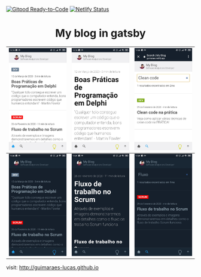 [![Gitpod Ready-to-Code](https://img.shields.io/badge/Gitpod-Ready--to--Code-blue?logo=gitpod)](https://gitpod.io/#https://github.com/guimaraes-lucas/my-blog-gatsby) 
[![Netlify Status](https://api.netlify.com/api/v1/badges/c074d805-427e-48f9-8bd0-c90ddf27d70a/deploy-status)](https://app.netlify.com/sites/guimaraes/deploys)

<h1 align="center">
  My blog in gatsby
</h1>

| ![Main page](./assets/light-1.jpeg) | ![Post page](./assets/light-2.jpeg) | ![Search page](./assets/light-3.jpeg) |
| ------------------------------------------------- | ------------------------------------------------- | ------------------------------------------------- |
| ![Main page](./assets/dark-1.jpeg)  | ![Post page](./assets/dark-2.jpeg)  | ![Search page](./assets/dark-3.jpeg)  |

visit: http://guimaraes-lucas.github.io